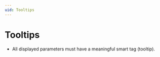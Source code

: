 ```yaml
---
uid: Tooltips
---
```


# Tooltips

- All displayed parameters must have a meaningful smart tag (tooltip).
